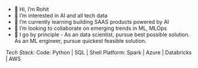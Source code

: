 - 👋 Hi, I’m Rohit
- 👀 I’m interested in AI and all tech data
- 🌱 I’m currently learning building SAAS products powered by AI
- 💞️ I’m looking to collaborate on emerging trends in ML, MLOps
- :thought_balloon: I go by principle - As an data scientist, pursue best possible solution. As an ML engineer, pursue quickest feasible solution.

_Tech Stack:_
Code: Python | SQL | Shell
Platform: Spark | Azure | Databricks | AWS 

<!---
arohit99/arohit99 is a ✨ special ✨ repository because its `README.md` (this file) appears on your GitHub profile.
You can click the Preview link to take a look at your changes.

--->
